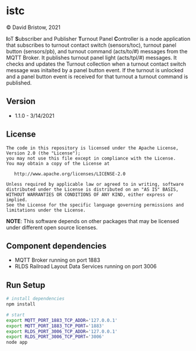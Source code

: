 # istc
&copy; David Bristow, 2021

**I**oT **S**ubscriber and Publisher **T**urnout Panel **C**ontroller is a node application that subscribes to turnout contact switch (sensors/toc), turnout panel button (sensors/pb), and turnout command (acts/to/#) messages from the MQTT Broker. It publishes turnout panel light (acts/tpl/#) messages. It checks and updates the Turnout collection when a turnout contact switch message was initaited by a panel button event. If the turnout is unlocked and a panel button event is received for that turnout a turnout command is published. 

## Version
* 1.1.0 - 3/14/2021

## License

    The code in this repository is licensed under the Apache License, Version 2.0 (the "License");
    you may not use this file except in compliance with the License.
    You may obtain a copy of the License at

       http://www.apache.org/licenses/LICENSE-2.0

    Unless required by applicable law or agreed to in writing, software
    distributed under the License is distributed on an "AS IS" BASIS,
    WITHOUT WARRANTIES OR CONDITIONS OF ANY KIND, either express or implied.
    See the License for the specific language governing permissions and
    limitations under the License.

**NOTE**: This software depends on other packages that may be licensed under different open source licenses.


## Component dependencies
* MQTT Broker running on port 1883
* RLDS Railroad Layout Data Services running on port 3006

## Run Setup

``` bash
# install dependencies
npm install

# start
export MQTT_PORT_1883_TCP_ADDR='127.0.0.1'
export MQTT_PORT_1883_TCP_PORT='1883'
export RLDS_PORT_3006_TCP_ADDR='127.0.0.1'
export RLDS_PORT_3006_TCP_PORT='3006'
node app
```

